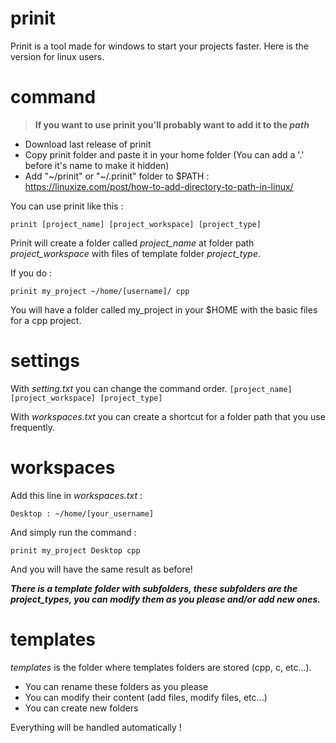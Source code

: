# prinit
Prinit is a tool made for windows to start your projects faster.
Here is the version for linux users.

# command

>**If you want to use prinit you'll probably want to add it to the _path_**

- Download last release of prinit
- Copy prinit folder and paste it in your home folder (You can add a '.' before it's name to make it hidden)
- Add "~/prinit" or "~/.prinit" folder to $PATH : https://linuxize.com/post/how-to-add-directory-to-path-in-linux/

You can use prinit like this :

`prinit [project_name] [project_workspace] [project_type]`

Prinit will create a folder called *project_name* at folder path *project_workspace* with files of template folder *project_type*.

If you do :

`prinit my_project ~/home/[username]/ cpp`

You will have a folder called my_project in your $HOME with the basic files for a cpp project.

# settings

With *setting.txt* you can change the command order. `[project_name] [project_workspace] [project_type]`

With *workspaces.txt* you can create a shortcut for a folder path that you use frequently.

# workspaces

Add this line in *workspaces.txt* :

`Desktop : ~/home/[your_username]`

And simply run the command :

`prinit my_project Desktop cpp`

And you will have the same result as before!

_**There is a template folder with subfolders, these subfolders are the project_types, you can modify them as you please and/or add new ones.**_

# templates

_templates_ is the folder where templates folders are stored (cpp, c, etc...).

- You can rename these folders as you please
- You can modify their content (add files, modify files, etc...)
- You can create new folders

Everything will be handled automatically !
